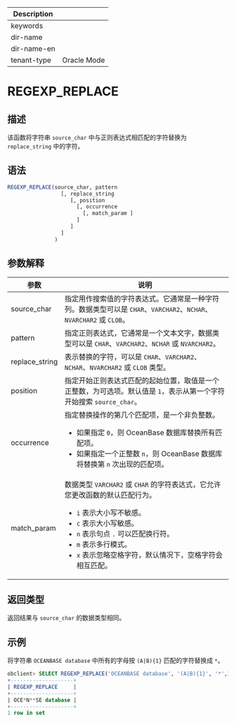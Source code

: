 | Description   |                 |
|---------------|-----------------|
| keywords      |                 |
| dir-name      |                 |
| dir-name-en   |                 |
| tenant-type   | Oracle Mode     |

# REGEXP_REPLACE

## 描述

该函数将字符串 `source_char` 中与正则表达式相匹配的字符替换为 `replace_string` 中的字符。

## 语法

```sql
REGEXP_REPLACE(source_char, pattern
                 [, replace_string
                    [, position
                      [, occurrence
                        [, match_param ]
                      ]
                    ]
                 ]
               )
```

## 参数解释

|       参数       |                                                                                                                                                                                   说明                                                                                                                                                                                   |
|----------------|------------------------------------------------------------------------------------------------------------------------------------------------------------------------------------------------------------------------------------------------------------------------------------------------------------------------------------------------------------------------|
| source_char    | 指定用作搜索值的字符表达式。它通常是一种字符列。数据类型可以是 `CHAR`、`VARCHAR2`、`NCHAR`、`NVARCHAR2` 或 `CLOB`。                                                                                                                                                                                                                                                                                       |
| pattern        | 指定正则表达式，它通常是一个文本文字，数据类型可以是 `CHAR`、`VARCHAR2`、`NCHAR` 或 `NVARCHAR2`。                                                                                                                                                                                                                                                                                                    |
| replace_string | 表示替换的字符，可以是 `CHAR`、`VARCHAR2`、`NCHAR`、`NVARCHAR2` 或 `CLOB` 类型。                                                                                                                                                                                                                                                                                                         |
| position       | 指定开始正则表达式匹配的起始位置，取值是一个正整数，为可选项。默认值是 `1`，表示从第一个字符开始搜索 `source_char`。                                                                                                                                                                                                                                                                                                    |
| occurrence     | 指定替换操作的第几个匹配项，是一个非负整数。 <ul><li> 如果指定 `0`，则 OceanBase 数据库替换所有匹配项。   </li><li> 如果指定一个正整数 `n`，则 OceanBase 数据库将替换第 `n` 次出现的匹配项。 </li></ul>                                                                                                                                                        |
| match_param    | 数据类型 `VARCHAR2` 或 `CHAR` 的字符表达式，它允许您更改函数的默认匹配行为。 <ul><li> `i` 表示大小写不敏感。   </li><li> `c` 表示大小写敏感。   </li><li> `n` 表示句点 `.` 可以匹配换行符。   </li><li> `m` 表示多行模式。   </li><li> `x` 表示忽略空格字符，默认情况下，空格字符会相互匹配。</li></ul>     |

## 返回类型

返回结果与 `source_char` 的数据类型相同。

## 示例

将字符串 `OCEANBASE database` 中所有的字母按 `(A|B){1}` 匹配的字符替换成 `*`。

```sql
obclient> SELECT REGEXP_REPLACE('OCEANBASE database', '(A|B){1}', '*',1,0) AS "REGEXP_REPLACE" FROM DUAL;
+--------------------+
| REGEXP_REPLACE     |
+--------------------+
| OCE*N**SE database |
+--------------------+
1 row in set
```
